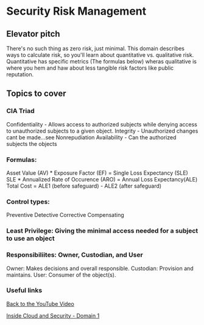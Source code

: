 # Security Risk Management

## Elevator pitch
There's no such thing as zero risk, just minimal. This domain describes ways to calculate risk, so you'll learn about quantitative vs. qualitative risk. Quantitative has specific metrics (The formulas below) wheras qualitative is where you hem and haw about less tangible risk factors like public reputation.

## Topics to cover

### CIA Triad
Confidentiality - Allows access to authorized subjects while denying access to unauthorized subjects to a given object.
Integrity - Unauthorized changes cant be made...see Nonrepudiation
Availability - Can the authorized subjects the objects

### Formulas:
Asset Value (AV) * Exposure Factor (EF) = Single Loss Expectancy (SLE)
SLE * Annualized Rate of Occurence (ARO) = Annual Loss Expectancy(ALE)
Total Cost = ALE1 (before safeguard) - ALE2 (after safeguard)

### Control types:

Preventive
Detective
Corrective
Compensating

### Least Privilege: Giving the minimal access needed for a subject to use an object

### Responsibiliites: Owner, Custodian, and User

Owner: Makes decisions and overall responsible.
Custodian: Provision and maintains.
User: Consumer of the object(s).

### Useful links
[Back to the YouTube Video](https://youtu.be/bWQffGAfUBI)

[Inside Cloud and Security - Domain 1](https://www.youtube.com/watch?v=iArcmcGPp7k)
